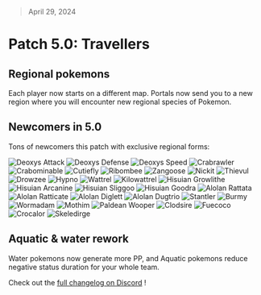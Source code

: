 > April 29, 2024

# Patch 5.0: Travellers

## Regional pokemons

Each player now starts on a different map. Portals now send you to a new region where you will encounter new regional species of Pokemon.

## Newcomers in 5.0

Tons of newcomers this patch with exclusive regional forms:

![Deoxys Attack](https://raw.githubusercontent.com/PMDCollab/SpriteCollab/master/portrait/0386/0001/Normal.png)
![Deoxys Defense](https://raw.githubusercontent.com/PMDCollab/SpriteCollab/master/portrait/0386/0002/Normal.png)
![Deoxys Speed](https://raw.githubusercontent.com/PMDCollab/SpriteCollab/master/portrait/0386/0003/Normal.png)
![Crabrawler](https://raw.githubusercontent.com/PMDCollab/SpriteCollab/master/portrait/0739/Normal.png)
![Crabominable](https://raw.githubusercontent.com/PMDCollab/SpriteCollab/master/portrait/0740/Normal.png)
![Cutiefly](https://raw.githubusercontent.com/PMDCollab/SpriteCollab/master/portrait/0742/Normal.png)
![Ribombee](https://raw.githubusercontent.com/PMDCollab/SpriteCollab/master/portrait/0743/Normal.png)
![Zangoose](https://raw.githubusercontent.com/PMDCollab/SpriteCollab/master/portrait/0335/Normal.png)
![Nickit](https://raw.githubusercontent.com/PMDCollab/SpriteCollab/master/portrait/0827/Normal.png)
![Thievul](https://raw.githubusercontent.com/PMDCollab/SpriteCollab/master/portrait/0828/Normal.png)
![Drowzee](https://raw.githubusercontent.com/PMDCollab/SpriteCollab/master/portrait/0096/Normal.png)
![Hypno](https://raw.githubusercontent.com/PMDCollab/SpriteCollab/master/portrait/0097/Normal.png)
![Wattrel](https://raw.githubusercontent.com/PMDCollab/SpriteCollab/master/portrait/0940/Normal.png)
![Kilowattrel](https://raw.githubusercontent.com/PMDCollab/SpriteCollab/master/portrait/0941/Normal.png)
![Hisuian Growlithe](https://raw.githubusercontent.com/PMDCollab/SpriteCollab/master/portrait/0058/0001/Normal.png)
![Hisuian Arcanine](https://raw.githubusercontent.com/PMDCollab/SpriteCollab/master/portrait/0059/0001/Normal.png)
![Hisuian Sliggoo](https://raw.githubusercontent.com/PMDCollab/SpriteCollab/master/portrait/0705/0001/Normal.png)
![Hisuian Goodra](https://raw.githubusercontent.com/PMDCollab/SpriteCollab/master/portrait/0706/0001/Normal.png)
![Alolan Rattata](https://raw.githubusercontent.com/PMDCollab/SpriteCollab/master/portrait/0019/0001/Normal.png)
![Alolan Ratticate](https://raw.githubusercontent.com/PMDCollab/SpriteCollab/master/portrait/0020/0001/Normal.png)
![Alolan Diglett](https://raw.githubusercontent.com/PMDCollab/SpriteCollab/master/portrait/0050/0001/Normal.png)
![Alolan Dugtrio](https://raw.githubusercontent.com/PMDCollab/SpriteCollab/master/portrait/0051/0001/Normal.png)
![Stantler](https://raw.githubusercontent.com/PMDCollab/SpriteCollab/master/portrait/0234/Normal.png)
![Burmy](https://raw.githubusercontent.com/PMDCollab/SpriteCollab/master/portrait/0412/Normal.png)
![Wormadam](https://raw.githubusercontent.com/PMDCollab/SpriteCollab/master/portrait/0413/Normal.png)
![Mothim](https://raw.githubusercontent.com/PMDCollab/SpriteCollab/master/portrait/0414/Normal.png)
![Paldean Wooper](https://raw.githubusercontent.com/PMDCollab/SpriteCollab/master/portrait/0194/0002/Normal.png)
![Clodsire](https://raw.githubusercontent.com/PMDCollab/SpriteCollab/master/portrait/0980/Normal.png)
![Fuecoco](https://raw.githubusercontent.com/PMDCollab/SpriteCollab/master/portrait/0909/Normal.png)
![Crocalor](https://raw.githubusercontent.com/PMDCollab/SpriteCollab/master/portrait/0910/Normal.png)
![Skeledirge](https://raw.githubusercontent.com/PMDCollab/SpriteCollab/master/portrait/0911/Normal.png)

## Aquatic & water rework

Water pokemons now generate more PP, and Aquatic pokemons reduce negative status duration for your whole team.

Check out the [full changelog on Discord](https://discord.com/channels/737230355039387749/737230355039387752/1234828223922049025) !
